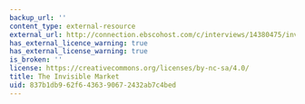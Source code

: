 ```yaml
---
backup_url: ''
content_type: external-resource
external_url: http://connection.ebscohost.com/c/interviews/14380475/invisible-market
has_external_licence_warning: true
has_external_license_warning: true
is_broken: ''
license: https://creativecommons.org/licenses/by-nc-sa/4.0/
title: The Invisible Market
uid: 837b1db9-62f6-4363-9067-2432ab7c4bed
---
```

